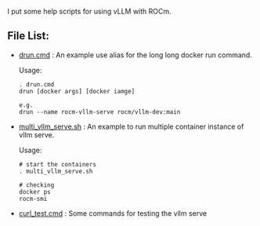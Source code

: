 I put some help scripts for using vLLM with ROCm.

## File List:

- [drun.cmd](drun.cmd) : An example use alias for the long long docker run command.

  Usage:
  
  ```shell
  . drun.cmd
  drun [docker args] [docker iamge]

  e.g.
  drun --name rocm-vllm-serve rocm/vllm-dev:main
  ```
- [multi_vllm_serve.sh](multi_vllm_serve.sh) : An example to run multiple container instance of vllm serve.

  Usage:
  
  ```shell
  # start the containers
  . multi_vllm_serve.sh

  # checking
  docker ps
  rocm-smi
  ```

- [curl_test.cmd](curl_test.cmd) : Some commands for testing the vllm serve
